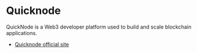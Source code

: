 # Quicknode

QuickNode is a Web3 developer platform used to build and scale blockchain applications.

- [Quicknode official site](https://www.quicknode.com/)